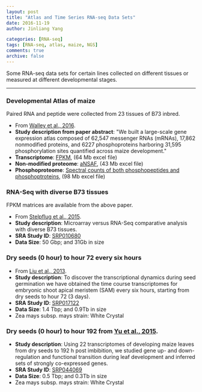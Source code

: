```yaml
---
layout: post
title: "Atlas and Time Series RNA-seq Data Sets"
date: 2016-11-19
author: Jinliang Yang

categories: [RNA-seq]  
tags: [RNA-seq, atlas, maize, NGS]  
comments: true  
archive: false
---
```





Some RNA-seq data sets for certain lines collected on different tissues or measured at different developmental stages.


------

### Developmental Atlas of maize

Paired RNA and peptide were collected from 23 tissues of B73 inbred.

- From [Walley et al., 2016](http://science.sciencemag.org/content/353/6301/814.full).  
- **Study description from paper abstract**: "We built a large-scale gene expression atlas composed of 62,547 messenger RNAs (mRNAs), 17,862 nonmodified proteins, and 6227 phosphoproteins harboring 31,595 phosphorylation sites quantified across maize development."    
- **Transcriptome**: [FPKM](http://science.sciencemag.org/highwire/filestream/683104/field_highwire_adjunct_files/1/aag1125_SupportingFile_Table_S1.xlsx), (64 Mb excel file)    
- **Non-modified proteome**: [aNSAF](http://science.sciencemag.org/highwire/filestream/683104/field_highwire_adjunct_files/3/aag1125_SupportingFile_Table_S2.xlsx), (43 Mb excel file)  
- **Phosphoproteome**: [Spectral counts of both phosphopeptides and phosphoptroteins](http://science.sciencemag.org/highwire/filestream/683104/field_highwire_adjunct_files/4/aag1125_SupportingFile_Table_S3.xlsx), (98 Mb excel file)    


### RNA-Seq with diverse B73 tissues

FPKM matrices are available from the above paper.

- From [Stelpflug et al., 2015](https://dl.sciencesocieties.org/publications/tpg/articles/9/1/plantgenome2015.04.0025).
- **Study description**: Microarray versus RNA-Seq comparative analysis with diverse B73 tissues.
- **SRA Study ID**: [SRP010680](https://trace.ncbi.nlm.nih.gov/Traces/sra/?study=SRP010680)
- **Data Size**: 50 Gbp; and 31Gb in size



### Dry seeds (0 hour) to hour 72 every six hours

- From [Liu et al., 2013](http://www.pnas.org/content/110/10/3979.full).  
- **Study description**: To discover the transcriptional dynamics during seed germination we
have obtained the time course transcriptomes for embryonic shoot apical meristem (SAM) every six hours, starting from dry seeds to hour 72 (3 days).
- **SRA Study ID**: [SRP017122](https://trace.ncbi.nlm.nih.gov/Traces/sra/?study=SRP017122)
- **Data Size**: 1.4 Tbp; and 0.9Tb in size
- Zea mays subsp. mays strain: White Crystal


### Dry seeds (0 hour) to hour 192 from [Yu et al., 2015](https://www.ncbi.nlm.nih.gov//pubmed/25918418).

- **Study description**: Using 22 transcriptomes of developing maize leaves from dry seeds to 192 h post imbibition,
we studied gene up- and down-regulation and functional transition during leaf development and inferred sets of strongly co-expressed genes.
- **SRA Study ID**: [SRP044069](https://trace.ncbi.nlm.nih.gov/Traces/sra/?study=SRP044069)
- **Data Size**: 0.5 Tbp; and 0.3Tb in size
- Zea mays subsp. mays strain: White Crystal
